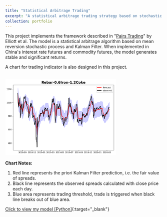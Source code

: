 ```yaml
---
title: "Statistical Arbitrage Trading"
excerpt: "A statistical arbitrage trading strategy based on stochastic spread model. <br/><img src='/images/Stochastic Spread image.png' style='zoom:100%'>"
collection: portfolio
---
```



This project implements the framework described in "[Pairs Trading](http://stat.wharton.upenn.edu/~steele/Courses/434/434Context/PairsTrading/PairsTradingQFin05.pdf)" by Elliott et al.
The model is a statistical arbitrage algorithm based on mean reversion stochastic process and Kalman Filter. When implemented in China's interest rate futures and commodity futures, the model generates stable and significant returns. 


A chart for trading indicator is also designed in this project.

<br/><img src='/images/Stochastic Spread image.png' style='zoom:65%'>

**Chart Notes:** 
1. Red line represents the priori Kalman Filter prediction, i.e. the fair value of spreads.
2. Black line represents the observed spreads calculated with close price each day.
3. Blue area represents trading threshold, trade is triggered when black line breaks out of blue area.



[Click to view my model [Python]](https://github.com/HoagieT/Stochastic-Spread-Trading){:target="_blank"}
